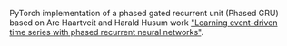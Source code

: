 PyTorch implementation of a phased gated recurrent unit (Phased GRU) based on Are Haartveit and Harald Husum work ["Learning event-driven time series with phased recurrent neural networks"](https://ntnuopen.ntnu.no/ntnu-xmlui/handle/11250/2615885).
